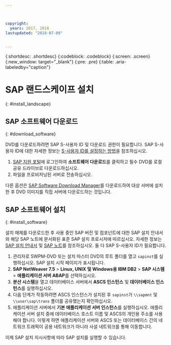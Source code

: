 ```yaml
---



copyright:
  years: 2017, 2018
lastupdated: "2018-07-09"


---
```


{:shortdesc: .shortdesc}
{:codeblock: .codeblock}
{:screen: .screen}
{:new_window: target="_blank"}
{:pre: .pre}
{:table: .aria-labeledby="caption"}

# SAP 랜드스케이프 설치
{: #install_landscape}

## SAP 소프트웨어 다운로드
{: #download_software}

DVD를 다운로드하려면 SAP S-사용자 ID 및 다운로드 권한이 필요합니다. SAP S-사용자 ID에 대한 자세한 정보는 [S-사용자 ID를 설정하는 방법](https://www.sapappsdevelopmentpartnercenter.com/en/faq/program-faqs_2/how-to-receive-an-s-user-to-access-the-s_77)을 참조하십시오.

1. [SAP 지원 포털](https://support.sap.com/en/index.html)에 로그인하여 **소프트웨어 다운로드**를 클릭하고 필수 DVD를 로컬 공유 드라이브로 다운로드하십시오.
2. 파일을 프로비저닝된 서버로 전송하십시오. 

다른 옵션은 [SAP Software Download Manager](https://support.sap.com/en/my-support/software-downloads.html#section_995042677)를 다운로드하여 대상 서버에 설치한 후 DVD 이미지를 직접 서버에 다운로드하는 것입니다. 

## SAP 소프트웨어 설치
{: #install_software}

설치 매체를 다운로드한 후 사용 중인 SAP 버전 및 컴포넌트에 대한 SAP 설치 안내서와 해당 SAP 노트에 문서화된 표준 SAP 설치 프로시저에 따르십시오. 자세한 정보는 [SAP 설치 안내서](https://service.sap.com/instguides) 및 [SAP 노트](https://support.sap.com)를 참조하십시오. 둘 다 SAP S-사용자 ID가 필요합니다.

1. 관리자로 SWPM-DVD 또는 설치 마스터 DVD의 루트 폴더를 열고 `sapinst`를 실행하십시오. SAP 설치 시작 페이지가 표시됩니다.
2. **SAP NetWeaver 7.5** > **Linux, UNIX 및 Windows용 IBM DB2** > **SAP 시스템** > **애플리케이션 서버 ABAP**를 선택하십시오.
3. **분산 시스템**을 열고 데이터베이스 서버에서 **ASCS 인스턴스** 및 **데이터베이스 인스턴스**를 실행하십시오.
4. 다음 단계가 작동하려면 ASCS 인스턴스가 설치된 후 `sapinst`가 `\\sapmnt` 및 `\\user\sap\trans` 폴더를 공유했는지 확인하십시오.
5. 애플리케이션 서버에서 **기본 애플리케이션 서버 인스턴스**를 실행하십시오. 애플리케이션 서버 설치 중에 데이터베이스 호스트 이름 및 ASCS의 개인용 주소를 사용해야 합니다. 이렇게 하면 애플리케이션 서버와 ASCS 또는 데이터베이스 간의 네트워크 트래픽이 공용 네트워크가 아니라 사설 네트워크를 통해 이동합니다.

이제 SAP 설치 지시사항에 따라 SAP 설치를 실행할 수 있습니다.

